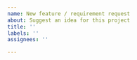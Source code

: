 ```yaml
---
name: New feature / requirement request
about: Suggest an idea for this project
title: ''
labels: ''
assignees: ''

---
```



